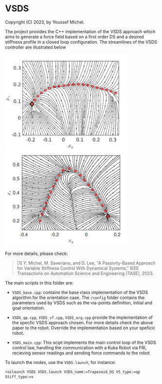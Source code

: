 # VSDS

Copyright (C) 2023, by Youssef Michel.

The project provides the C++ implementation of the VSDS approach which aims to generate a force field
based on a first order DS and a desired stiffness profile in a closed loop configuration. The streamlines of the VSDS controller are illustrated below

<p float="left">
  <img src="images/vsds_1.png" width="400" />
  <img src="images/vsds_2.png" width="400" /> 
</p>

For more details, please check:

> [1] Y. Michel, M. Saveriano, and D. Lee, "A Passivity-Based Approach for Variable Stiffness Control With Dynamical Systems," IEEE Transactions on Automation Science and Engineering (TASE), 2023.

The main scripts in this folder are:

- `VSDS_base.cpp`: contains the base class implementation of the VSDS algorithm for the orientation case. The `/config` folder contains the parameters used by VSDS such as the via-points definition, initial and goal orientation.

- `VSDS_qp.cpp`, `VSDS_vf.cpp`, `VSDS_org.cpp` provide the implementation of the specfic VSDS approach chosen. For more details check the above paper
 to the robot. Override the implementation based on your speficic robot.

- `VSDS_main.cpp`: This scipt implements the main control loop of the VSDS control law, handling the communication with a Kuka Robot via FRI, recieving sensor
              readings and sending force commands to the robot





To launch the nodes, use the `VSDS.launch`, for instance:
```
roslaunch VSDS VSDS.launch VSDS_name:=Trapezoid_DS VS_type:=qp Stiff_type:=v
```





